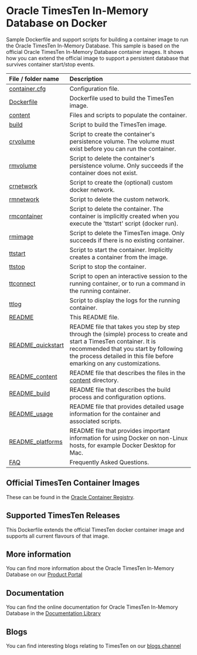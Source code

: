 # Oracle TimesTen In-Memory Database on Docker

Sample Dockerfile and support scripts for building a container image to run the Oracle TimesTen In-Memory Database. This sample is based on the official Oracle TimesTen In-Memory Database container images. It shows how you can extend the official image to support a persistent database that survives container start/stop events.

| File / folder name            | Description                                     |
| :-------------------------- | :---------------------------------------------- |
| [container.cfg](./container.cfg) | Configuration file. |
| [Dockerfile](./Dockerfile) | Dockerfile used to build the TimesTen image. |
| [content](./content) | Files and scripts to populate the container. |
| [build](./build) | Script to build the TimesTen image. |
| [crvolume](./crvolume) | Script to create the container's persistence volume. The volume must exist before you can run the container. |
| [rmvolume](./rmvolume) | Script to delete the container's persistence volume. Only succeeds if the container does not exist. |
| [crnetwork](./crnetwork) | Script to create the (optional) custom docker network. |
| [rmnetwork](./rmnetwork) | Script to delete the custom network. |
| [rmcontainer](./rmcontainer) | Script to delete the container. The container is implicitly created when you execute the 'ttstart' script (docker run). |
| [rmimage](./rmimage) | Script to delete the TimesTen image. Only succeeds if there is no existing container. |
| [ttstart](./ttstart) | Script to start the container. Implicitly creates a container from the image. | 
| [ttstop](./ttstop) | Script to stop the container. | 
| [ttconnect](./ttconnect) | Script to open an interactive session to the running container, or to run a command in the running container. | 
| [ttlog](./ttlog) | Script to display the logs for the running container. | 
| [README](./README.md) | This README file. |
| [README_quickstart](./README_quickstart.md) | README file that takes you step by step through the (simple) process to create and start a TimesTen container. It is recommended that you start by following the process detailed in this file before emarking on any customizations.|
| [README_content](./README_content.md) | README file that describes the files in the [content](./content) directory. |
| [README_build](./README_build.md) | README file that describes the build process and configuration options. | 
| [README_usage](./README_usage.md) | README file that provides detailed usage information for the container and associated scripts. | 
| [README_platforms](./README_platforms.md) | README file that provides important information for using Docker on non-Linux hosts, for example Docker Desktop for Mac. |   
| [FAQ](./FAQ.md) | Frequently Asked Questions. |

## Official TimesTen Container Images
These can be found in the [Oracle Container Registry](https://container-registry.oracle.com).

## Supported TimesTen Releases
This Dockerfile extends the official TimesTen docker container image and supports all current flavours of that image.

## More information
You can find more information about the Oracle TimesTen In-Memory Database on our [Product Portal](https://www.oracle.com/database/technologies/related/timesten.html)

## Documentation
You can find the online documentation for Oracle TimesTen In-Memory Database in the [Documentation Library](https://docs.oracle.com/en/database/other-databases/timesten/)

## Blogs
You can find interesting blogs relating to TimesTen on our [blogs channel](https://blogs.oracle.com/timesten)

